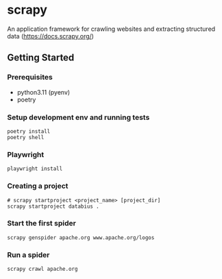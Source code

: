 # scrapy

An application framework for crawling websites and extracting structured data (https://docs.scrapy.org/)

## Getting Started

### Prerequisites

- python3.11 (pyenv)
- poetry

### Setup development env and running tests

```shell
poetry install
poetry shell
```

### Playwright
```shell
playwright install
```

### Creating a project
```shell
# scrapy startproject <project_name> [project_dir]
scrapy startproject databius .
```
### Start the first spider
```shell
scrapy genspider apache.org www.apache.org/logos
```

### Run a spider
```shell
scrapy crawl apache.org
```

